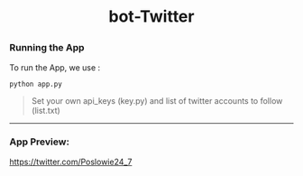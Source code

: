 # <p align="center"> bot-Twitter </p>
### Running the App
To run the App, we use :
```
python app.py
```
> Set your own api_keys (key.py) and list of twitter accounts to follow (list.txt)
---
### App Preview:
https://twitter.com/Poslowie24_7
